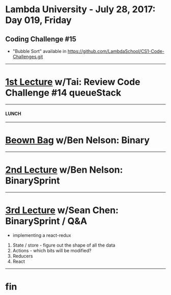 # Lambda University - July 28, 2017: Day 019, Friday
## Coding Challenge #15
- "Bubble Sort" available in https://github.com/LambdaSchool/CS1-Code-Challenges.git
***
# [1st Lecture](https://youtu.be/Vq0ZZcd0MLU) w/Tai: Review Code Challenge #14 queueStack
***
#### LUNCH
***
# [Beown Bag](VIDEO_RECORDED_NOT_POSTED) w/Ben Nelson: Binary
***
# [2nd Lecture](VIDEO_RECORDED_NOT_POSTED) w/Ben Nelson: BinarySprint
***
# [3rd Lecture](VIDEO_RECORDED_NOT_POSTED) w/Sean Chen: BinarySprint / Q&A
- implementing a react-redux
1. State / store - figure out the shape of all the data
2. Actions - which bits will be modified?
3. Reducers
4. React
***
# fin
